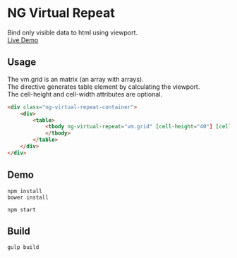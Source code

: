 # NG Virtual Repeat
Bind only visible data to html using viewport.  
[Live Demo](http://klajd.github.io/angular-virtual-repeat)

## Usage
The vm.grid is an matrix (an array with arrays).  
The directive generates table element by calculating the viewport.  
The cell-height and cell-width attributes are optional.

```html
<div class="ng-virtual-repeat-container">
    <div>
        <table>
            <tbody ng-virtual-repeat="vm.grid" [cell-height="40"] [cell-width="70"]>
            </tbody>
        </table>
    </div>
</div>
```

## Demo 

    npm install
    bower install
    
    npm start

## Build

    gulp build
    
